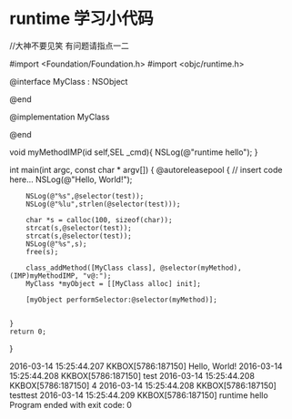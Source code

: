 # runtime 学习小代码   
//大神不要见笑  有问题请指点一二

#import <Foundation/Foundation.h>
#import <objc/runtime.h>


@interface MyClass : NSObject

@end

@implementation MyClass

@end

void myMethodIMP(id self,SEL _cmd){
    NSLog(@"runtime hello");
}


int main(int argc, const char * argv[]) {
    @autoreleasepool {
        // insert code here...
        NSLog(@"Hello, World!");
        
        NSLog(@"%s",@selector(test));
        NSLog(@"%lu",strlen(@selector(test)));
        
        char *s = calloc(100, sizeof(char));
        strcat(s,@selector(test));
        strcat(s,@selector(test));
        NSLog(@"%s",s);
        free(s);
        
        class_addMethod([MyClass class], @selector(myMethod), (IMP)myMethodIMP, "v@:");
        MyClass *myObject = [[MyClass alloc] init];
        
        [myObject performSelector:@selector(myMethod)];

        
    }
    return 0;
}


2016-03-14 15:25:44.207 KKBOX[5786:187150] Hello, World!
2016-03-14 15:25:44.208 KKBOX[5786:187150] test
2016-03-14 15:25:44.208 KKBOX[5786:187150] 4
2016-03-14 15:25:44.208 KKBOX[5786:187150] testtest
2016-03-14 15:25:44.209 KKBOX[5786:187150] runtime hello
Program ended with exit code: 0
